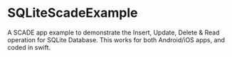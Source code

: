 # SQLiteScadeExample

A SCADE app example to demonstrate the Insert, Update, Delete & Read operation for SQLite Database.
This works for both Android/iOS apps, and coded in swift.
